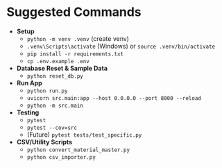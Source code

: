 # Suggested Commands
- **Setup**
  - `python -m venv .venv` (create venv)
  - `.venv\Scripts\activate` (Windows) or `source .venv/bin/activate`
  - `pip install -r requirements.txt`
  - `cp .env.example .env`
- **Database Reset & Sample Data**
  - `python reset_db.py`
- **Run App**
  - `python run.py`
  - `uvicorn src.main:app --host 0.0.0.0 --port 8000 --reload`
  - `python -m src.main`
- **Testing**
  - `pytest`
  - `pytest --cov=src`
  - (Future) `pytest tests/test_specific.py`
- **CSV/Utility Scripts**
  - `python convert_material_master.py`
  - `python csv_importer.py`
